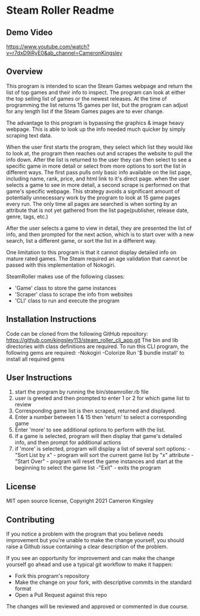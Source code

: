 # Steam Roller Readme

## Demo Video
https://www.youtube.com/watch?v=r7dxD9iRyE0&ab_channel=CameronKingsley

## Overview

This program is intended to scan the Steam Games webpage and return the list of top games and their info to inspect. The program can look at either the top selling list of games or the newest releases. At the time of programming the list returns 15 games per list, but the program can adjust for any length list if the Steam Games pages are to ever change.

The advantage to this program is bypassing the graphics & image heavy webpage. This is able to look up the info needed much quicker by simply scraping text data.

When the user first starts the program, they select which list they would like to look at, the program then reaches out and scrapes the website to pull the info down. After the list is returned to the user they can then select to see a specific game in more detail or select from more options to sort the list in different ways. The first pass pulls only basic info available on the list page, including name, rank, price, and html link to it's direct page. when the user selects a game to see in more detail, a second scrape is performed on that game's specific webpage. This strategy avoids a significant amount of potentially unnecessary work by the program to look at 15 game pages every run. The only time all pages are searched is when sorting by an attribute that is not yet gathered from the list page(publisher, release date, genre, tags, etc.)

After the user selects a game to view in detail, they are presented the list of info, and then prompted for the next action, which is to start over with a new search, list a different game, or sort the list in a different way.

One limitation to this program is that it cannot display detailed info on mature rated games. The Steam required an age validation that cannot be passed with this implementation of Nokogiri.

SteamRoller makes use of the following classes:

- 'Game' class to store the game instances
- 'Scraper' class to scrape the info from websites
- 'CLI' class to run and execute the program

## Installation Instructions

Code can be cloned from the following GitHub repository:
https://github.com/kingsley113/steam_roller_cli_app.git
The bin and lib directories with class definitions are required.
To run this CLI program, the following gems are required:
-Nokogiri
-Colorize
Run '$ bundle install' to install all required gems

## User Instructions

1. start the program by running the bin/steamroller.rb file
2. user is greeted and then prompted to enter 1 or 2 for which game list to review
3. Corresponding game list is then scraped, returned and displayed.
4. Enter a number between 1 & 15 then 'return' to select a corresponding game
5. Enter 'more' to see additional options to perform with the list.
6. if a game is selected, program will then display that game's detailed info, and then prompt for additional actions
7. if 'more' is selected, program will display a list of several sort options:
   -"Sort List by x" - program will sort the current game list by "x" attribute
   -"Start Over" - program will reset the game instances and start at the beginning to select the game list
   -"Exit" - exits the program

## License

MIT open source license, Copyright 2021 Cameron Kingsley

## Contributing

If you notice a problem with the program that you believe needs improvement
but you're unable to make the change yourself, you should raise a Github issue
containing a clear description of the problem.

If you see an opportunity for improvement and can make the change yourself go
ahead and use a typical git workflow to make it happen:

- Fork this program's repository
- Make the change on your fork, with descriptive commits in the standard format
- Open a Pull Request against this repo

The changes will be reviewed and approved or commented in due course.
